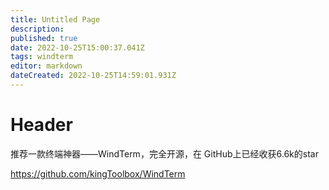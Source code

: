 ```yaml
---
title: Untitled Page
description: 
published: true
date: 2022-10-25T15:00:37.041Z
tags: windterm
editor: markdown
dateCreated: 2022-10-25T14:59:01.931Z
---
```


# Header
推荐一款终端神器——WindTerm，完全开源，在 GitHub上已经收获6.6k的star

https://github.com/kingToolbox/WindTerm
